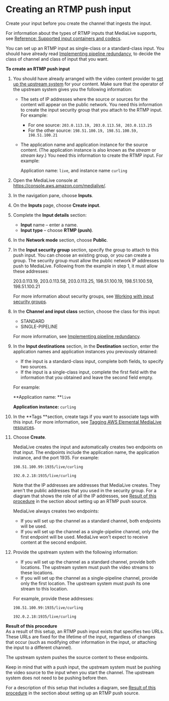 # Creating an RTMP push input<a name="input-create-rtmp-push"></a>

Create your input before you create the channel that ingests the input\. 

For information about the types of RTMP inputs that MediaLive supports, see [Reference: Supported input containers and codecs](inputs-supported-containers.md)\. 

You can set up an RTMP input as single\-class or a standard\-class input\. You should have already read [Implementing pipeline redundancy](plan-redundancy-mode.md), to decide the class of channel and class of input that you want\.

**To create an RTMP push input**

1. You should have already arranged with the video content provider to [set up the upstream system](rtmp-push-upstream.md) for your content\. Make sure that the operator of the upstream system gives you the following information:
   + The sets of IP addresses where the source or sources for the content will appear on the public network\. You need this information to create the input security group that you attach to the RTMP input\. For example:
     + For one source: `203.0.113.19, 203.0.113.58, 203.0.113.25`
     + For the other source: `198.51.100.19, 198.51.100.59, 198.51.100.21`
   + The application name and application instance for the source content\. \(The application instance is also known as the *stream* or *stream key*\.\) You need this information to create the RTMP input\. For example:

     Application name: `live`, and instance name `curling`

1. Open the MediaLive console at [https://console\.aws\.amazon\.com/medialive/](https://console.aws.amazon.com/medialive/)\.

1. In the navigation pane, choose **Inputs**\.

1. On the **Inputs** page, choose **Create input**\.

1. Complete the **Input details** section:
   + **Input** name – enter a name\.
   + **Input type** – choose **RTMP \(push\)**\. 

1. In the **Network mode** section, choose **Public**\.

1. In the **Input security group** section, specify the group to attach to this push input\. You can choose an existing group, or you can create a group\. The security group must allow the public network IP addresses to push to MediaLive\. Following from the example in step 1, it must allow these addresses:

   203\.0\.113\.19, 203\.0\.113\.58, 203\.0\.113\.25, 198\.51\.100\.19, 198\.51\.100\.59, 198\.51\.100\.21

   For more information about security groups, see [Working with input security groups](working-with-input-security-groups.md)\. 

1. In the **Channel and input class** section, choose the class for this input:
   + STANDARD
   + SINGLE\-PIPELINE 

   For more information, see [Implementing pipeline redundancy](plan-redundancy-mode.md)\.

1. In the **Input destinations** section, in the **Destination** section, enter the application names and application instances you previously obtained:
   + If the input is a standard\-class input, complete both fields, to specify two sources\.
   + If the input is a single\-class input, complete the first field with the information that you obtained and leave the second field empty\.

   For example:

   **Application name: **`live`

   **Application instance:** `curling`

1. In the **Tags **section, create tags if you want to associate tags with this input\. For more information, see [Tagging AWS Elemental MediaLive resources](tagging.md)\.

1. Choose **Create**\.

   MediaLive creates the input and automatically creates two endpoints on that input\. The endpoints include the application name, the application instance, and the port 1935\. For example:

   `198.51.100.99:1935/live/curling`

   `192.0.2.18:1935/live/curling`

   Note that the IP addresses are addresses that MediaLive creates\. They aren't the public addresses that you used in the security group\. For a diagram that shows the role of all the IP addresses, see [Result of this procedure](rtmp-push-upstream.md#setup-result-rtmp-push) in the section about setting up an RTMP push source\.

   MediaLive always creates two endpoints:
   + If you will set up the channel as a standard channel, both endpoints will be used\. 
   + If you will set up the channel as a single\-pipeline channel, only the first endpoint will be used\. MediaLive won't expect to receive content at the second endpoint\. 

1. Provide the upstream system with the following information:
   + If you will set up the channel as a standard channel, provide both locations\. The upstream system must push the video streams to these locations\.
   + If you will set up the channel as a single\-pipeline channel, provide only the first location\. The upstream system must push its one stream to this location\.

   For example, provide these addresses:

   `198.51.100.99:1935/live/curling`

   `192.0.2.18:1935/live/curling`

**Result of this procedure**  
As a result of this setup, an RTMP push input exists that specifies two URLs\. These URLs are fixed for the lifetime of the input, regardless of changes that occur \(such as modifying other information in the input, or attaching the input to a different channel\)\.

The upstream system pushes the source content to these endpoints\.

Keep in mind that with a push input, the upstream system must be pushing the video source to the input when you start the channel\. The upstream system does not need to be pushing before then\. 

For a description of this setup that includes a diagram, see [Result of this procedure](rtmp-push-upstream.md#setup-result-rtmp-push) in the section about setting up an RTMP push source\.